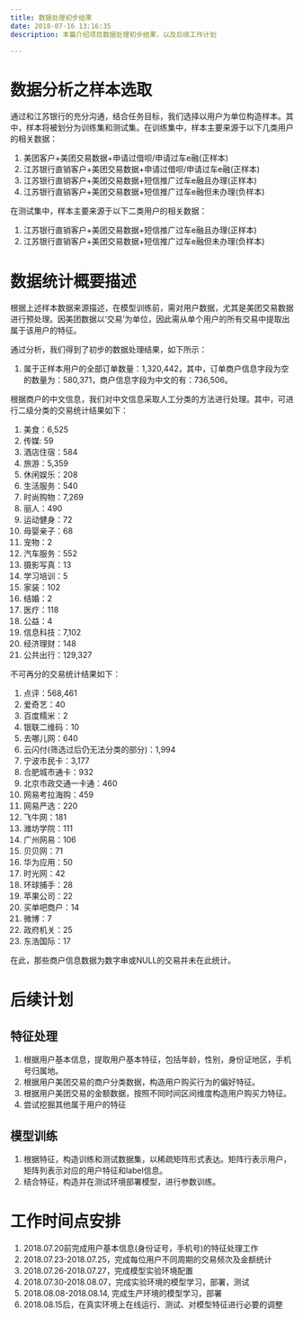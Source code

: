 ```yaml
---
title: 数据处理初步结果
date: 2018-07-16 13:16:35
description: 本篇介绍项目数据处理初步结果，以及后续工作计划

---
```



# 数据分析之样本选取

通过和江苏银行的充分沟通，结合任务目标，我们选择以用户为单位构造样本。其中，样本将被划分为训练集和测试集。在训练集中，样本主要来源于以下几类用户的相关数据：

1. 美团客户+美团交易数据+申请过借呗/申请过车e融(正样本)
2. 江苏银行直销客户+美团交易数据+申请过借呗/申请过车e融(正样本)
3. 江苏银行直销客户+美团交易数据+短信推广过车e融且办理(正样本)
4. 江苏银行直销客户+美团交易数据+短信推广过车e融但未办理(负样本)

在测试集中，样本主要来源于以下二类用户的相关数据：

1. 江苏银行直销客户+美团交易数据+短信推广过车e融且办理(正样本)
2. 江苏银行直销客户+美团交易数据+短信推广过车e融但未办理(负样本)

# 数据统计概要描述

根据上述样本数据来源描述，在模型训练前，需对用户数据，尤其是美团交易数据进行预处理。因美团数据以‘交易’为单位，因此需从单个用户的所有交易中提取出属于该用户的特征。

通过分析，我们得到了初步的数据处理结果，如下所示：

1. 属于正样本用户的全部订单数量：1,320,442，其中，订单商户信息字段为空的数量为：580,371，商户信息字段为中文的有：736,506。

根据商户的中文信息，我们对中文信息采取人工分类的方法进行处理。其中，可进行二级分类的交易统计结果如下：

1. 美食：6,525
2. 传媒: 59
3. 酒店住宿：584
4. 旅游：5,359
5. 休闲娱乐：208
6. 生活服务：540
7. 时尚购物：7,269
8. 丽人：490
9. 运动健身：72
10. 母婴亲子：68
11. 宠物：2
12. 汽车服务：552
13. 摄影写真：13
14. 学习培训：5
15. 家装：102
16. 结婚：2
17. 医疗：118
18. 公益：4
19. 信息科技：7,102
20. 经济理财：148
21. 公共出行：129,327

不可再分的交易统计结果如下：

1. 点评：568,461
2. 爱奇艺：40
3. 百度糯米：2
4. 银联二维码：10
5. 去哪儿网：640
6. 云闪付(筛选过后仍无法分类的部分)：1,994
7. 宁波市民卡：3,177
8. 合肥城市通卡：932
9. 北京市政交通一卡通：460
10. 网易考拉海购：459
11. 网易严选：220
12. 飞牛网：181
13. 潍坊学院：111
14. 广州网易：106
15. 贝贝网：71
16. 华为应用：50
17. 时光网：42
18. 环球捕手：28
19. 苹果公司：22
20. 买单吧商户：14
21. 微博：7
22. 政府机关：25
23. 东浩国际：17

在此，那些商户信息数据为数字串或NULL的交易并未在此统计。

# 后续计划

## 特征处理

1. 根据用户基本信息，提取用户基本特征，包括年龄，性别，身份证地区，手机号归属地。
2. 根据用户美团交易的商户分类数据，构造用户购买行为的偏好特征。
3. 根据用户美团交易的金额数据，按照不同时间区间维度构造用户购买力特征。
4. 尝试挖掘其他属于用户的特征

## 模型训练

1. 根据特征，构造训练和测试数据集，以稀疏矩阵形式表达。矩阵行表示用户，矩阵列表示对应的用户特征和label信息。
2. 结合特征，构造并在测试环境部署模型，进行参数训练。

# 工作时间点安排

1. 2018.07.20前完成用户基本信息(身份证号，手机号)的特征处理工作
2. 2018.07.23-2018.07.25，完成每位用户不同周期的交易频次及金额统计
3. 2018.07.26-2018.07.27，完成模型实验环境配置
4. 2018.07.30-2018.08.07，完成实验环境的模型学习，部署，测试
5. 2018.08.08-2018.08.14, 完成生产环境的模型学习，部署
6. 2018.08.15后，在真实环境上在线运行、测试、对模型特征进行必要的调整
